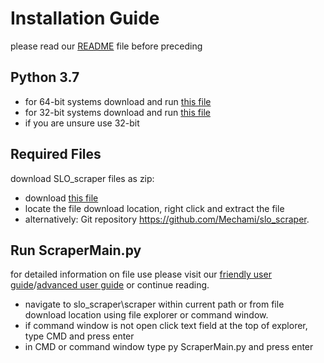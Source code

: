 
# Installation Guide

please read our <a href="README.md" target="\_blank">README</a> file before preceding

## Python 3.7

* for 64-bit systems download and run <a href="https://www.python.org/ftp/python/3.7.3/python-3.7.3-amd64-webinstall.exe">this file</a>
* for 32-bit systems download and run <a href="https://www.python.org/ftp/python/3.7.2/python-3.7.2-webinstall.exe">this file</a>
* if you are unsure use 32-bit

## Required Files

download SLO_scraper files as zip:
* download <a href="https://github.com/Mechami/slo_scraper/archive/master.zip">this file</a>
* locate the file download location, right click and extract the file
* alternatively: Git repository <a href="https://github.com/Mechami/slo_scraper">https://github.com/Mechami/slo_scraper</a>.

## Run ScraperMain.py
for detailed information on file use please visit our <a href="User_Guide/editingPLO_Friendly.pdf" target="\_blank">friendly user guide</a>/<a href="User_Guide/editingPLO_Advanced.pdf" target="\_blank">advanced user guide</a> or continue reading.

* navigate to slo_scraper\scraper within current path or from file download location using file explorer or command window.
* if command window is not open click text field at the top of explorer, type CMD and press enter
* in CMD or command window type py ScraperMain.py and press enter
